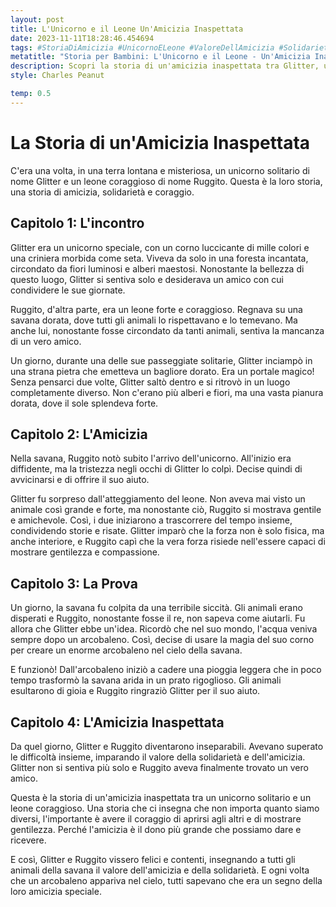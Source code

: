 ```yaml
---
layout: post
title: L'Unicorno e il Leone Un'Amicizia Inaspettata
date: 2023-11-11T18:28:46.454694
tags: #StoriaDiAmicizia #UnicornoELeone #ValoreDellAmicizia #SolidarietàECoraggio
metatitle: "Storia per Bambini: L'Unicorno e il Leone - Un'Amicizia Inaspettata | Racconto Educativo"
description: Scopri la storia di un'amicizia inaspettata tra Glitter, un unicorno solitario, e Ruggito, un leone coraggioso. Un racconto che celebra il valore dell'amicizia, della solidarietà e del coraggio, insegnando che non importa quanto siamo diversi, l'importante è avere il coraggio di aprirsi agli altri.
style: Charles Peanut

temp: 0.5
---
```

# La Storia di un'Amicizia Inaspettata

C'era una volta, in una terra lontana e misteriosa, un unicorno solitario di nome Glitter e un leone coraggioso di nome Ruggito. Questa è la loro storia, una storia di amicizia, solidarietà e coraggio.

## Capitolo 1: L'incontro

Glitter era un unicorno speciale, con un corno luccicante di mille colori e una criniera morbida come seta. Viveva da solo in una foresta incantata, circondato da fiori luminosi e alberi maestosi. Nonostante la bellezza di questo luogo, Glitter si sentiva solo e desiderava un amico con cui condividere le sue giornate.

Ruggito, d'altra parte, era un leone forte e coraggioso. Regnava su una savana dorata, dove tutti gli animali lo rispettavano e lo temevano. Ma anche lui, nonostante fosse circondato da tanti animali, sentiva la mancanza di un vero amico.

Un giorno, durante una delle sue passeggiate solitarie, Glitter inciampò in una strana pietra che emetteva un bagliore dorato. Era un portale magico! Senza pensarci due volte, Glitter saltò dentro e si ritrovò in un luogo completamente diverso. Non c'erano più alberi e fiori, ma una vasta pianura dorata, dove il sole splendeva forte.

## Capitolo 2: L'Amicizia

Nella savana, Ruggito notò subito l'arrivo dell'unicorno. All'inizio era diffidente, ma la tristezza negli occhi di Glitter lo colpì. Decise quindi di avvicinarsi e di offrire il suo aiuto.

Glitter fu sorpreso dall'atteggiamento del leone. Non aveva mai visto un animale così grande e forte, ma nonostante ciò, Ruggito si mostrava gentile e amichevole. Così, i due iniziarono a trascorrere del tempo insieme, condividendo storie e risate. Glitter imparò che la forza non è solo fisica, ma anche interiore, e Ruggito capì che la vera forza risiede nell'essere capaci di mostrare gentilezza e compassione.

## Capitolo 3: La Prova 

Un giorno, la savana fu colpita da una terribile siccità. Gli animali erano disperati e Ruggito, nonostante fosse il re, non sapeva come aiutarli. Fu allora che Glitter ebbe un'idea. Ricordò che nel suo mondo, l'acqua veniva sempre dopo un arcobaleno. Così, decise di usare la magia del suo corno per creare un enorme arcobaleno nel cielo della savana.

E funzionò! Dall'arcobaleno iniziò a cadere una pioggia leggera che in poco tempo trasformò la savana arida in un prato rigoglioso. Gli animali esultarono di gioia e Ruggito ringraziò Glitter per il suo aiuto.

## Capitolo 4: L'Amicizia Inaspettata 

Da quel giorno, Glitter e Ruggito diventarono inseparabili. Avevano superato le difficoltà insieme, imparando il valore della solidarietà e dell'amicizia. Glitter non si sentiva più solo e Ruggito aveva finalmente trovato un vero amico.

Questa è la storia di un'amicizia inaspettata tra un unicorno solitario e un leone coraggioso. Una storia che ci insegna che non importa quanto siamo diversi, l'importante è avere il coraggio di aprirsi agli altri e di mostrare gentilezza. Perché l'amicizia è il dono più grande che possiamo dare e ricevere.

E così, Glitter e Ruggito vissero felici e contenti, insegnando a tutti gli animali della savana il valore dell'amicizia e della solidarietà. E ogni volta che un arcobaleno appariva nel cielo, tutti sapevano che era un segno della loro amicizia speciale.

        